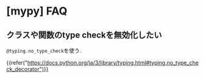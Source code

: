 # [mypy] FAQ


クラスや関数のtype checkを無効化したい
--------------------------------------

`@typing.no_type_check`を使う.

{{refer("https://docs.python.org/ja/3/library/typing.html#typing.no_type_check_decorator")}}

